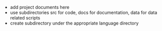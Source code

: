 * add project documents here
* use subdirectories src for code, docs for documentation, data for data related scripts
* create subdirectory under the appropriate language directory

